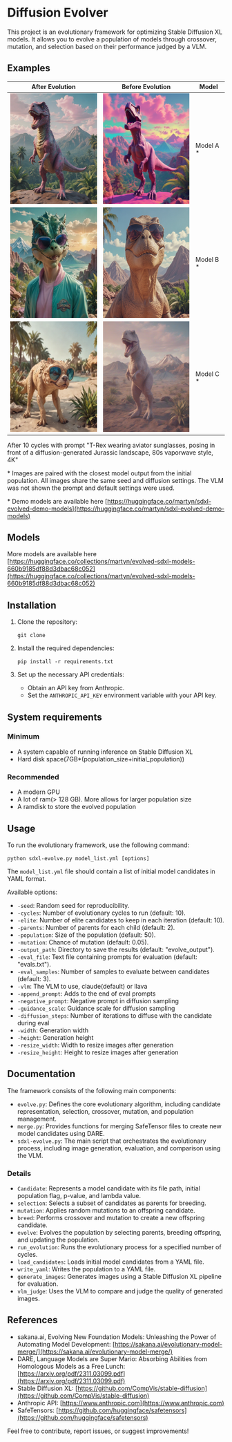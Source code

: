 
# Diffusion Evolver

This project is an evolutionary framework for optimizing Stable Diffusion XL models. It allows you to evolve a population of models through crossover, mutation, and selection based on their performance judged by a VLM.

## Examples

| After Evolution | Before Evolution | Model |
|------------------|-----------------| ----- |
| <img src="images/after_evolution_sample1.png" width="256" height="256"> | <img src="images/before_evolution_sample1.png" width="256" height="256"> | Model A * |
| <img src="images/after_evolution_sample2.png" width="256" height="256"> | <img src="images/before_evolution_sample2.png" width="256" height="256"> | Model B * |
| <img src="images/after_evolution_sample3.png" width="256" height="256"> | <img src="images/before_evolution_sample3.png" width="256" height="256"> | Model C * |

After 10 cycles with prompt "T-Rex wearing aviator sunglasses, posing in front of a diffusion-generated Jurassic landscape, 80s vaporwave style, 4K"

\* Images are paired with the closest model output from the initial population. All images share the same seed and diffusion settings. The VLM was not shown the prompt and default settings were used.

\* Demo models are available here [https://huggingface.co/martyn/sdxl-evolved-demo-models](https://huggingface.co/martyn/sdxl-evolved-demo-models)

## Models

More models are available here [https://huggingface.co/collections/martyn/evolved-sdxl-models-660b9185df88d3dbac68c052](https://huggingface.co/collections/martyn/evolved-sdxl-models-660b9185df88d3dbac68c052)

## Installation

1. Clone the repository:
   ```
   git clone 
   ```

2. Install the required dependencies:
   ```
   pip install -r requirements.txt
   ```

3. Set up the necessary API credentials:
   - Obtain an API key from Anthropic.
   - Set the `ANTHROPIC_API_KEY` environment variable with your API key.

## System requirements

### Minimum

* A system capable of running inference on Stable Diffusion XL
* Hard disk space(7GB\*(population_size+initial_population))

### Recommended

* A modern GPU
* A lot of ram(> 128 GB). More allows for larger population size
* A ramdisk to store the evolved population

## Usage

To run the evolutionary framework, use the following command:

```
python sdxl-evolve.py model_list.yml [options]
```

The `model_list.yml` file should contain a list of initial model candidates in YAML format.

Available options:
- `-seed`: Random seed for reproducibility.
- `-cycles`: Number of evolutionary cycles to run (default: 10).
- `-elite`: Number of elite candidates to keep in each iteration (default: 10).
- `-parents`: Number of parents for each child (default: 2).
- `-population`: Size of the population (default: 50).
- `-mutation`: Chance of mutation (default: 0.05).
- `-output_path`: Directory to save the results (default: "evolve_output").
- `-eval_file`: Text file containing prompts for evaluation (default: "evals.txt").
- `-eval_samples`: Number of samples to evaluate between candidates (default: 3).
- `-vlm`: The VLM to use, claude(default) or llava
- `-append_prompt`: Adds to the end of eval prompts
- `-negative_prompt`: Negative prompt in diffusion sampling
- `-guidance_scale`: Guidance scale for diffusion sampling
- `-diffusion_steps`: Number of iterations to diffuse with the candidate during eval
- `-width`: Generation width
- `-height`: Generation height
- `-resize_width`: Width to resize images after generation
- `-resize_height`: Height to resize images after generation

## Documentation

The framework consists of the following main components:

- `evolve.py`: Defines the core evolutionary algorithm, including candidate representation, selection, crossover, mutation, and population management.
- `merge.py`: Provides functions for merging SafeTensor files to create new model candidates using DARE.
- `sdxl-evolve.py`: The main script that orchestrates the evolutionary process, including image generation, evaluation, and comparison using the VLM.

### Details

- `Candidate`: Represents a model candidate with its file path, initial population flag, p-value, and lambda value.
- `selection`: Selects a subset of candidates as parents for breeding.
- `mutation`: Applies random mutations to an offspring candidate.
- `breed`: Performs crossover and mutation to create a new offspring candidate.
- `evolve`: Evolves the population by selecting parents, breeding offspring, and updating the population.
- `run_evolution`: Runs the evolutionary process for a specified number of cycles.
- `load_candidates`: Loads initial model candidates from a YAML file.
- `write_yaml`: Writes the population to a YAML file.
- `generate_images`: Generates images using a Stable Diffusion XL pipeline for evaluation.
- `vlm_judge`: Uses the VLM to compare and judge the quality of generated images.

## References

- sakana.ai, Evolving New Foundation Models: Unleashing the Power of Automating Model Development: [https://sakana.ai/evolutionary-model-merge/](https://sakana.ai/evolutionary-model-merge/)
- DARE, Language Models are Super Mario: Absorbing Abilities from Homologous Models as a Free Lunch: [https://arxiv.org/pdf/2311.03099.pdf](https://arxiv.org/pdf/2311.03099.pdf)
- Stable Diffusion XL: [https://github.com/CompVis/stable-diffusion](https://github.com/CompVis/stable-diffusion)
- Anthropic API: [https://www.anthropic.com](https://www.anthropic.com)
- SafeTensors: [https://github.com/huggingface/safetensors](https://github.com/huggingface/safetensors)

Feel free to contribute, report issues, or suggest improvements!
